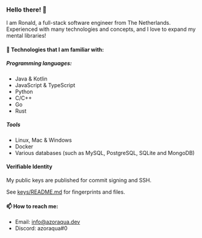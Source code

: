 ### Hello there! 👋
I am Ronald, a full-stack software engineer from The Netherlands.  
Experienced with many technologies and concepts, and I love to expand my mental libraries!

#### 🔨 Technologies that I am familiar with:
##### Programming languages:
- Java & Kotlin
- JavaScript & TypeScript
- Python
- C/C++
- Go
- Rust
  
##### Tools
- Linux, Mac & Windows
- Docker
- Various databases (such as MySQL, PostgreSQL, SQLite and MongoDB)

#### Verifiable Identity
My public keys are published for commit signing and SSH.  

See [keys/README.md](./keys/README.md) for fingerprints and files.

#### 📫 How to reach me: 
- Email: info@azoraqua.dev
- Discord: azoraqua#0
